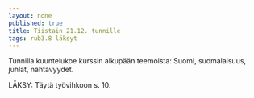 ```yaml
---
layout: none
published: true
title: Tiistain 21.12. tunnille
tags: rub3.8 läksyt
---
```

Tunnilla kuuntelukoe kurssin alkupään teemoista: Suomi, suomalaisuus, juhlat, nähtävyydet.

LÄKSY:
Täytä työvihkoon s. 10.

